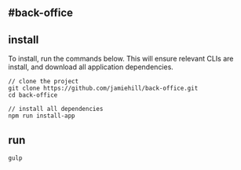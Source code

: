#back-office
---

## install   

To install, run the commands below.  This will ensure relevant CLIs are install, and download all application dependencies.

```
// clone the project
git clone https://github.com/jamiehill/back-office.git
cd back-office  

// install all dependencies  
npm run install-app
```

## run

```
gulp
```



